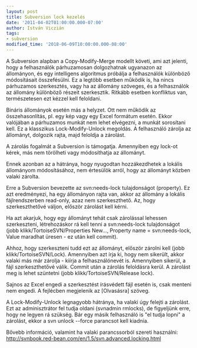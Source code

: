 ```yaml
---
layout: post
title: Subversion lock kezelés
date: '2011-04-02T01:00:00.000-07:00'
author: István Viczián
tags:
- subversion
modified_time: '2018-06-09T10:00:00.000-08:00'
---
```


A Subversion alapban a Copy-Modify-Merge modellt követi, ami azt
jelenti, hogy a felhasználók párhuzamosan dolgozhatnak ugyanazon az
állományon, és egy intelligens algoritmus próbálja a felhasználók
különböző módosításait összefésülni. Ez a legtöbb esetben működik is, ha
nincs párhuzamos szerkesztés, vagy ha az állomány szöveges, és a
felhasználók az állomány különböző részeit szerkesztik. Ritkább esetben
konfliktus van, természetesen ezt kézzel kell feloldani.

Bináris állományok esetén más a helyzet. Ott nem működik az
összehasonlítás, pl. egy kép vagy egy Excel formátum esetén. Ekkor
valójában a párhuzamos munkát nem lehet elvégezni, a munkát sorosítani
kell. Ez a klasszikus Lock-Modify-Unlock megoldás. A felhasználó zárolja
az állományt, dolgozik rajta, majd feloldja a zárolást.

A zárolás fogalmát a Subversion is támogatja. Amennyiben egy lock-ot
kérek, más nem törölheti vagy módosíthatja az állományt.

Ennek azonban az a hátránya, hogy nyugodtan hozzákezdhetek a lokális
állományom módosításához, nem értesülök arról, hogy az állományt közben
valaki zárolta.

Erre a Subversion bevezette az svn:needs-lock tulajdonságot (property).
Ez azt eredményezi, ha egy állományon rajta van, akkor az állomány a
lokális fájlrendszerben read-only, azaz nem szerkeszthető. Az, hogy
szerkeszthetővé váljon, először zárolást kell kérni.

Ha azt akarjuk, hogy egy állományt tehát csak zárolással lehessen
szerkeszteni, létrehozáskor rá kell tenni a svn:needs-lock tulajdonságot
(jobb klikk/TortoiseSVN/Properties New..., Property name =
svn:needs-lock, Value maradhat üresen - ez után kell commit).

Ahhoz, hogy szerkeszteni tudd ezt az állományt, először zárolni kell
(jobb klikk/TortoiseSVN/Lock). Amennyiben azt írja ki, hogy nem
sikerült, akkor valaki más már zárolja - kiírja a felhasználónevét is.
Amennyiben sikerül, a fájl szerkeszthetővé válik. Commit után a zárolás
feloldásra kerül. A zárolást meg is lehet szüntetni (jobb
klikk/TortoiseSVN/Release lock).

Sajnos az Excel engedi a szerkesztést írásvédett fájl esetén is, csak
menteni nem engedi. A fejlécben megjelenik az \[Olvasásra\] szöveg.

A Lock-Modify-Unlock legnagyobb hátránya, ha valaki úgy felejti a
zárolást. Ezt az adminisztrátor fel tudja oldani (svnadmin rmlocks), de
figyeljünk erre, hogy ne legyen rá szükség. Bár egy másik felhasználó is
"el tudja lopni" a zárolást, ekkor a svn unlock --force parancsot kell
kiadnia.

Bővebb információ, valamint ha valaki parancssorból szereti használni:
<http://svnbook.red-bean.com/en/1.5/svn.advanced.locking.html>

